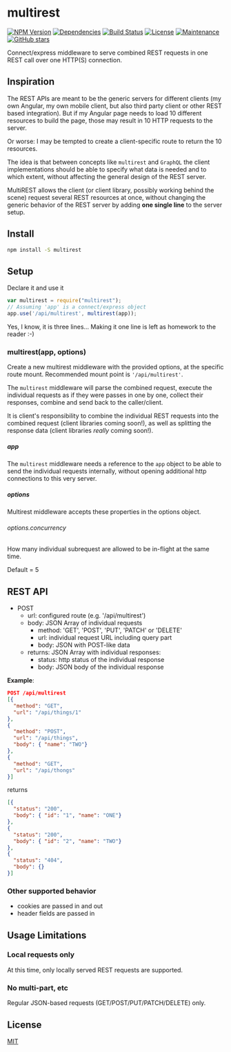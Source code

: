 # multirest

[![NPM Version](https://img.shields.io/npm/v/multirest.svg)](https://npmjs.org/package/multirest) [![Dependencies](https://david-dm.org/rnemec/multirest.svg)](https://github.com/rnemec/multirest) [![Build Status](https://travis-ci.org/rnemec/multirest.svg?branch=master)](https://travis-ci.org/rnemec/multirest) [![License](https://img.shields.io/npm/l/multirest.svg?maxAge=2592000)](https://github.com/rnemec/multirest) [![Maintenance](https://img.shields.io/maintenance/yes/2016.svg?maxAge=2592000)](https://github.com/rnemec/multirest) [![GitHub stars](https://img.shields.io/github/stars/rnemec/multirest.svg?style=social&label=Star&maxAge=2592000)](https://github.com/rnemec/multirest)


Connect/express middleware to serve combined REST requests in one REST call over one HTTP(S) connection.

## Inspiration

The REST APIs are meant to be the generic servers for different clients (my own Angular, my own mobile client, but also third party client or other REST based integration). But if my Angular page needs to load 10 different resources to build the page, those may result in 10 HTTP requests to the server.

Or worse: I may be tempted to create a client-specific route to return the 10 resources.

The idea is that between concepts like `multirest` and `GraphQL` the client implementations should be able to specify what data is needed and to which extent, without affecting the general design of the REST server.

MultiREST allows the client (or client library, possibly working behind the scene) request several REST resources at once, without changing the generic behavior of the REST server by adding **one single line** to the server setup.

## Install

```bash
npm install -S multirest
```

## Setup

Declare it and use it
```javascript
var multirest = require("multirest");
// Assuming 'app' is a connect/express object
app.use('/api/multirest', multirest(app));
```
Yes, I know, it is three lines... Making it one line is left as homework to the reader :-)

### multirest(app, options)

Create a new multirest middleware with the provided options, at the specific route mount.
Recommended mount point is `'/api/multirest'`.

The `multirest` middleware will parse the combined request, execute the individual requests as if they were passes in one by one, collect their responses, combine and send back to the caller/client.

It is client's responsibility to combine the individual REST requests into the combined request (client libraries coming soon!), as well as splitting the response data (client libraries *really* coming soon!).

##### app
The `multirest` middleware needs a reference to the `app` object to be able to send the individual requests internally, without opening additional http connections to this very server.

##### options

Multirest middleware accepts these properties in the options object.

###### options.concurrency

How many individual subrequest are allowed to be in-flight at the same time.

Default = 5

## REST API

* POST
  * url: configured route (e.g. '/api/multirest')
  * body: JSON Array of individual requests
    * method: 'GET', 'POST', 'PUT', 'PATCH' or 'DELETE'
    * url: individual request URL including query part
    * body: JSON with POST-like data
  * returns: JSON Array with individual responses:
    * status: http status of the individual response
    * body: JSON body of the individual response

**Example**:

```json
POST /api/multirest
[{
  "method": "GET",
  "url": "/api/things/1"
},
{
  "method": "POST",
  "url": "/api/things",
  "body": { "name": "TWO"}
},
{
  "method": "GET",
  "url": "/api/thongs"
}]
```
returns
```json
[{
  "status": "200",
  "body": { "id": "1", "name": "ONE"}
},
{
  "status": "200",
  "body": { "id": "2", "name": "TWO"}
},
{
  "status": "404",
  "body": {}
}]
```
### Other supported behavior
* cookies are passed in and out
* header fields are passed in

## Usage Limitations

### Local requests only

At this time, only locally served REST requests are supported.

### No multi-part, etc

Regular JSON-based requests (GET/POST/PUT/PATCH/DELETE) only.

## License

[MIT](LICENSE)
